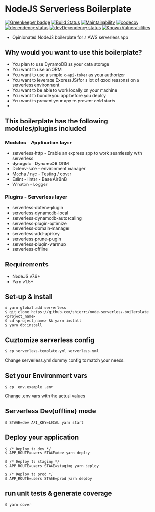 # NodeJS Serverless Boilerplate

[![Greenkeeper badge](https://badges.greenkeeper.io/shierro/node-serverless-boilerplate.svg)](https://greenkeeper.io/)
[![Build Status](https://travis-ci.org/shierro/node-serverless-boilerplate.svg?branch=master)](https://travis-ci.org/shierro/node-serverless-boilerplate)
[![Maintainability](https://api.codeclimate.com/v1/badges/a6fbd06ef529c7af570f/maintainability)](https://codeclimate.com/github/shierro/node-serverless-boilerplate/maintainability)
[![codecov](https://codecov.io/gh/shierro/node-serverless-boilerplate/branch/master/graph/badge.svg)](https://codecov.io/gh/shierro/node-serverless-boilerplate)
[![dependency status](https://david-dm.org/shierro/node-serverless-boilerplate/status.svg)](https://david-dm.org/shierro/node-serverless-boilerplate/status.svg)
[![devDependency status](https://david-dm.org/shierro/node-serverless-boilerplate/dev-status.svg)](https://david-dm.org/shierro/node-serverless-boilerplate/dev-status.svg)
[![Known Vulnerabilities](https://snyk.io/test/github/shierro/node-serverless-boilerplate/badge.svg)](https://snyk.io/test/github/shierro/node-serverless-boilerplate)


- Opinionated NodeJS boilerplate for a AWS serverless app

## Why would you want to use this boilerplate?
- You plan to use DynamoDB as your data storage
- You want to use an ORM
- You want to use a simple `x-api-token` as your authorizer
- You want to leverage ExpressJS(for a lot of good reasons) on a serverless environment
- You want to be able to work locally on your machine
- You want to bundle you app before you deploy
- You want to prevent your app to prevent cold starts
- 

## This boilerplate has the following modules/plugins included

### Modules - Application layer
- serverless-http - Enable an express app to work seamlessly with serverless  
- dynogels - DynamoDB ORM
- Dotenv-safe - environment manager
- Mocha / nyc - Testing / cover
- Eslint - linter - Base:AirBnB
- Winston - Logger

### Plugins - Serverless layer
  - serverless-dotenv-plugin
  - serverless-dynamodb-local
  - serverless-dynamodb-autoscaling
  - serverless-plugin-optimize
  - serverless-domain-manager
  - serverless-add-api-key
  - serverless-prune-plugin
  - serverless-plugin-warmup
  - serverless-offline

## Requirements
  - NodeJS v7.6+
  - Yarn v1.5+

## Set-up & install
```
$ yarn global add serverless
$ git clone https://github.com/shierro/node-serverless-boilerplate <project_name>
$ cd <project_name> && yarn install
$ yarn db:install
```
## Cuztomize serverless config
```
$ cp serverless-template.yml serverless.yml
```
Change serverless.yml dummy config to match your needs.

## Set your Environment vars
```
$ cp .env.example .env
```
Change .env vars with the actual values

## Serverless Dev(offline) mode
```
$ STAGE=dev API_KEY=LOCAL yarn start
```

## Deploy your application
```
$ /* Deploy to dev */
$ APP_ROUTE=users STAGE=dev yarn deploy

$ /* Deploy to staging */
$ APP_ROUTE=users STAGE=staging yarn deploy

$ /* Deploy to prod */
$ APP_ROUTE=users STAGE=prod yarn deploy
```

## run unit tests & generate coverage
```
$ yarn cover
```

